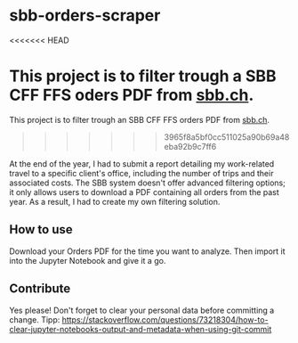 # sbb-orders-scraper
<<<<<<< HEAD

This project is to filter trough a SBB CFF FFS oders PDF from [sbb.ch](https://www.sbb.ch/de/kaufen/pages/bestellung/bestellungen.xhtml).
=======
This project is to filter trough an SBB CFF FFS orders PDF from [sbb.ch](https://www.sbb.ch/de/kaufen/pages/bestellung/bestellungen.xhtml).
>>>>>>> 3965f8a5bf0cc511025a90b69a48eba92b9c7ff6

At the end of the year, I had to submit a report detailing my work-related travel to a specific client's office, including the number of trips and their associated costs.
The SBB system doesn't offer advanced filtering options; it only allows users to download a PDF containing all orders from the past year.
As a result, I had to create my own filtering solution.

## How to use

Download your Orders PDF for the time you want to analyze.
Then import it into the Jupyter Notebook and give it a go.

## Contribute

Yes please!
Don't forget to clear your personal data before committing a change.
Tipp: https://stackoverflow.com/questions/73218304/how-to-clear-jupyter-notebooks-output-and-metadata-when-using-git-commit

